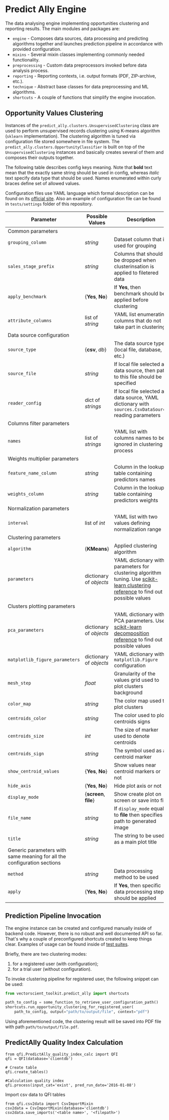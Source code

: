 Predict Ally Engine
===================

The data analysing engine implementing opportunities clustering and reporting results. 
The main modules and packages are:

+ `engine` - Composes data sources, data processing and predicting algorithms together and launches prediction pipeline in accordance with provided configuration.
+ `mixins` - Several mixin classes implementing commonly needed functionality.
+ `preprocessing` - Custom data preprocessors invoked before data analysis process.
+ `reporting` - Reporting contexts, i.e. output formats (PDF, ZIP-archive, etc.).
+ `technique` - Abstract base classes for data preprocessing and ML algorithms.
+ `shortcuts` - A couple of functions that simplify the engine invocation.
 

Opportunity Values Clustering
-----------------------------
Instances of the ``predict_ally.clusters.UnsupervisedClustering`` class are
used to perform unsupervised records clustering using K-means algorithm
(`sklearn` implementation). The clustering algorithm is tuned via 
configuration file stored somewhere in file system. The ``predict_ally.clusters.OpportunityClassifier``
is built on top of the ``UnsupervisedClustering`` instances and basically
creates several of them and composes their outputs together.

The following table describes config keys meaning. Note that **bold** text
mean that the exactly same string should be used in config, whereas *italic*
text specify data type that should be used. Names enumerated within 
curly braces define set of allowed values.

Configuration files use YAML language which formal description can be found 
on its [official site](http://yaml.org/). Also an example of configuration file
can be found in `tests/settings` folder of this repository.

| Parameter        | Possible Values                    | Description        |
| ---------------- | ---------------------------------- | ------------------ |
| Common parameters ||
| `grouping_column`  | *string* | Dataset column that is used for grouping |
| `sales_stage_prefix` | *string* | Columns that should be dropped when clusterinsation is applied to filetered data |
| `apply_benchmark` | {**Yes**, **No**} | If **Yes**, then benchmark should be applied before clustering |
| `attribute_columns` | list of *string* | YAML list enumerating columns that do not take part in clustering |
| Data source configuration|||
| `source_type` | {**csv**, *db*} | The data source type (local file, database, etc.) |
| `source_file` |*string*| If local file selected as data source, then path to this file should be specified |
| `reader_config` | dict of *strings* | If local file selected as data source, YAML dictionary with `sources.CsvDataSource` reading parameters |
| Columns filter parameters |||
| `names` | list of *strings* | YAML list with columns names to be ignored in clustering process |
| Weights multiplier parameters |||
| `feature_name_column` | *string* | Column in the lookup table containing predictors names |
| `weights_column` | *string* | Column in the lookup table containing predictors weights |
| Normalization parameters |||
| `interval` | list of *int* | YAML list with two values defining normalization range |
| Clustering parameters |||
| `algorithm` | {**KMeans**} | Applied clustering algorithm |
| `parameters` | dictionary of *objects* | YAML dictionary with parameters for clustering algorithm tuning. Use [scikit-learn clustering reference](http://scikit-learn.org/stable/modules/clustering.html) to find out possible values | 
| Clusters plotting parameters |||
| `pca_parameters` | dictionary of *objects*| YAML dictionary with PCA parameters. Use [scikit-learn decomposition reference](http://scikit-learn.org/stable/modules/generated/sklearn.decomposition.PCA.html) to find out possible values
| `matplotlib_figure_parameters`| dictionary of *objects*| YAML dictionary with `matplotlib.Figure` configuration |
| `mesh_step` | *float* | Granularity of the values grid used to plot clusters background |
| `color_map` | *string* | The color map used to plot clusters |
| `centroids_color` | *string* | The color used to plot centroids signs |
| `centroids_size` | *int* | The size of marker used to denote centroids |
| `centroids_sign` | *string* | The symbol used as a centroid marker |
| `show_centroid_values` | {**Yes**, **No**} | Show values near centroid markers or not |
| `hide_axis` | {**Yes**, **No**} | Hide plot axis or not |
| `display_mode`| {**screen**, **file**} | Show create plot on screen or save into file |
| `file_name` | *string* | If `display_mode` equals to **file** then specifies path to generated image |
| `title` | *string* | The string to be used as a main plot title |
| Generic parameters with same meaning for all the configuration sections |||
| `method` | *string* | Data processing method to be used |
| `apply` | {**Yes**, **No**} | If **Yes**, then specific data processing step should be applied |


Prediction Pipeline Invocation
------------------------------
The engine instance can be created and configured manually inside of backend code. However, there is no robust and well documented API so far.
That's why a couple of preconfigured shortcuts created to keep things clear. Examples of usage can be found inside of [test suites](../vectorscient_toolkit/functional_tests/test_engine.py).

Briefly, there are two clustering modes:

1. for a registered user (with configuration);
2. for a trial user (without configuration).

To invoke clustering pipeline for registered user, the following snippet can be used:
```python
from vectorscient_toolkit.predict_ally import shortcuts

path_to_config = some_function_to_retrieve_user_configuration_path()
shortcuts.run_opportunity_clustering_for_registered_user(
    path_to_config, output="path/to/output/file", context="pdf")     
```

Using aforementioned code, the clustering result will be saved into PDF file with path `path/to/output/file.pdf`.


PredictAlly Quality Index Calculation
-------------------------------------
```
from qfi.PredictAlly_quality_index_calc import QFI
qfi = QFI(database='clientdb')

# Create table
qfi.create_tables()

#Calculation quality index
qfi.process(input_cat='exist', pred_run_date='2016-01-08')
```

Import csv data to QFI tables
```
from qfi.csv2data import CsvImportMixin
csv2data = CsvImportMixin(database='clientdb')
csv2data.save_imports('<table name>', '<filepath>')
```


